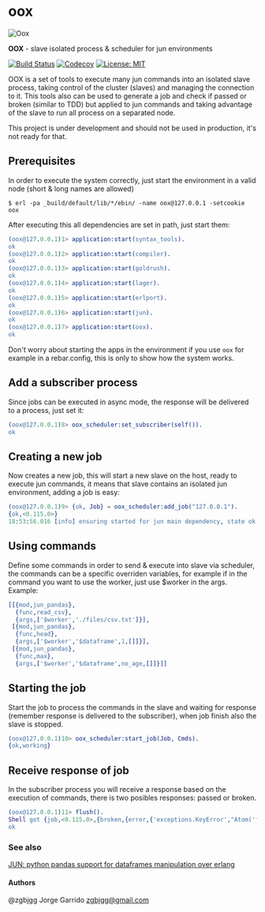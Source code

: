 # oox
![Oox](https://user-images.githubusercontent.com/1471055/37486572-7fedf338-2854-11e8-8bba-fe635c6532a3.jpg)

**OOX** - slave isolated process & scheduler for jun environments

[![Build Status](https://travis-ci.org/zgbjgg/oox.svg?branch=master)](https://travis-ci.org/zgbjgg/oox)
[![Codecov](https://img.shields.io/codecov/c/github/zgbjgg/oox.svg)](https://codecov.io/gh/zgbjgg/oox)
[![License: MIT](https://img.shields.io/github/license/zgbjgg/oox.svg)](https://raw.githubusercontent.com/zgbjgg/oox/master/LICENSE)

OOX is a set of tools to execute many jun commands into an isolated slave process, taking control of the cluster (slaves) and managing
the connection to it. This tools also can be used to generate a job and check if passed or broken (similar to TDD) but applied to
jun commands and taking advantage of the slave to run all process on a separated node.

This project is under development and should not be used in production, it's not ready for that.

## Prerequisites

In order to execute the system correctly, just start the environment in a valid node (short & long names are allowed)

```shell
$ erl -pa _build/default/lib/*/ebin/ -name oox@127.0.0.1 -setcookie oox
```

After executing this all dependencies are set in path, just start them:

```erlang
(oox@127.0.0.1)1> application:start(syntax_tools).
ok
(oox@127.0.0.1)2> application:start(compiler).
ok
(oox@127.0.0.1)3> application:start(goldrush).
ok
(oox@127.0.0.1)4> application:start(lager).
ok
(oox@127.0.0.1)5> application:start(erlport).
ok
(oox@127.0.0.1)6> application:start(jun).
ok
(oox@127.0.0.1)7> application:start(oox).
ok
```

Don't worry about starting the apps in the environment if you use `oox` for example in a rebar.config,
this is only to show how the system works.

## Add a subscriber process

Since jobs can be executed in async mode, the response will be delivered to a process, just set it:

```erlang
(oox@127.0.0.1)8> oox_scheduler:set_subscriber(self()).
ok
```

## Creating a new job

Now creates a new job, this will start a new slave on the host, ready to execute jun commands, it means that
slave contains an isolated jun environment, adding a job is easy:

```erlang
(oox@127.0.0.1)9> {ok, Job} = oox_scheduler:add_job("127.0.0.1").
{ok,<0.115.0>}
18:53:56.016 [info] ensuring started for jun main dependency, state ok
```

## Using commands

Define some commands in order to send & execute into slave via scheduler, the commands can be a specific overriden variables,
for example if in the command you want to use the worker, just use $worker in the args. Example:

```erlang
[[{mod,jun_pandas},
  {func,read_csv},
  {args,['$worker','./files/csv.txt']}],
 [{mod,jun_pandas},
  {func,head},
  {args,['$worker','$dataframe',1,[]]}],
 [{mod,jun_pandas},
  {func,max},
  {args,['$worker','$dataframe',no_age,[]]}]]
```

## Starting the job

Start the job to process the commands in the slave and waiting for response (remember response is delivered to the subscriber),
when job finish also the slave is stopped.

```erlang
(oox@127.0.0.1)10> oox_scheduler:start_job(Job, Cmds).
{ok,working}
```

## Receive response of job

In the subscriber process you will receive a response based on the execution of commands, there is two posibles responses: passed or broken.

```erlang
(oox@127.0.0.1)11> flush().
Shell got {job,<0.115.0>,{broken,{error,{'exceptions.KeyError',"Atom('fage')"}}}}
ok
```
### See also

[JUN: python pandas support for dataframes manipulation over erlang](https://github.com/zgbjgg/jun)

#### Authors

@zgbjgg Jorge Garrido <zgbjgg@gmail.com>
